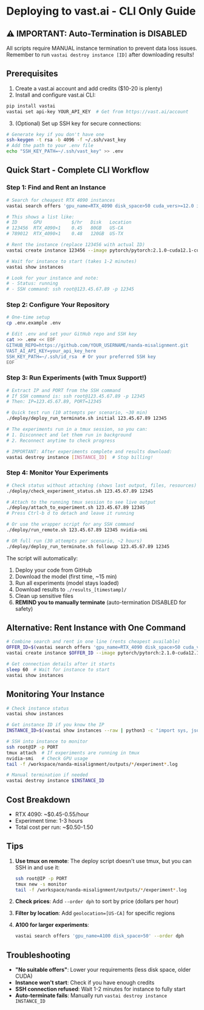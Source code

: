 # Deploying to vast.ai - CLI Only Guide

## ⚠️ IMPORTANT: Auto-Termination is DISABLED
All scripts require MANUAL instance termination to prevent data loss issues.
Remember to run `vastai destroy instance [ID]` after downloading results!

## Prerequisites
1. Create a vast.ai account and add credits ($10-20 is plenty)
2. Install and configure vast.ai CLI:
```bash
pip install vastai
vastai set api-key YOUR_API_KEY  # Get from https://vast.ai/account
```
3. (Optional) Set up SSH key for secure connections:
```bash
# Generate key if you don't have one
ssh-keygen -t rsa -b 4096 -f ~/.ssh/vast_key
# Add the path to your .env file
echo "SSH_KEY_PATH=~/.ssh/vast_key" >> .env
```

## Quick Start - Complete CLI Workflow

### Step 1: Find and Rent an Instance
```bash
# Search for cheapest RTX 4090 instances
vastai search offers 'gpu_name=RTX_4090 disk_space>50 cuda_vers>=12.0 inet_down>100' --order dph

# This shows a list like:
# ID      GPU           $/hr   Disk   Location
# 123456  RTX_4090×1    0.45   80GB   US-CA
# 789012  RTX_4090×1    0.48   120GB  US-TX

# Rent the instance (replace 123456 with actual ID)
vastai create instance 123456 --image pytorch/pytorch:2.1.0-cuda12.1-cudnn8-runtime --disk 50 --ssh

# Wait for instance to start (takes 1-2 minutes)
vastai show instances

# Look for your instance and note:
# - Status: running
# - SSH command: ssh root@123.45.67.89 -p 12345
```

### Step 2: Configure Your Repository
```bash
# One-time setup
cp .env.example .env

# Edit .env and set your GitHub repo and SSH key
cat >> .env << EOF
GITHUB_REPO=https://github.com/YOUR_USERNAME/nanda-misalignment.git
VAST_AI_API_KEY=your_api_key_here
SSH_KEY_PATH=~/.ssh/id_rsa  # Or your preferred SSH key
EOF
```

### Step 3: Run Experiments (with Tmux Support!)
```bash
# Extract IP and PORT from the SSH command
# If SSH command is: ssh root@123.45.67.89 -p 12345
# Then: IP=123.45.67.89, PORT=12345

# Quick test run (10 attempts per scenario, ~30 min)
./deploy/deploy_run_terminate.sh initial 123.45.67.89 12345

# The experiments run in a tmux session, so you can:
# 1. Disconnect and let them run in background
# 2. Reconnect anytime to check progress

# IMPORTANT: After experiments complete and results download:
vastai destroy instance [INSTANCE_ID]  # Stop billing!
```

### Step 4: Monitor Your Experiments
```bash
# Check status without attaching (shows last output, files, resources)
./deploy/check_experiment_status.sh 123.45.67.89 12345

# Attach to the running tmux session to see live output
./deploy/attach_to_experiment.sh 123.45.67.89 12345
# Press Ctrl-b d to detach and leave it running

# Or use the wrapper script for any SSH command
./deploy/run_remote.sh 123.45.67.89 12345 nvidia-smi

# OR full run (30 attempts per scenario, ~2 hours)
./deploy/deploy_run_terminate.sh followup 123.45.67.89 12345
```

The script will automatically:
1. Deploy your code from GitHub
2. Download the model (first time, ~15 min)
3. Run all experiments (model stays loaded)
4. Download results to `./results_[timestamp]/`
5. Clean up sensitive files
6. **REMIND you to manually terminate** (auto-termination DISABLED for safety)

## Alternative: Rent Instance with One Command

```bash
# Combine search and rent in one line (rents cheapest available)
OFFER_ID=$(vastai search offers 'gpu_name=RTX_4090 disk_space>50 cuda_vers>=12.0' --order dph | head -2 | tail -1 | awk '{print $1}')
vastai create instance $OFFER_ID --image pytorch/pytorch:2.1.0-cuda12.1-cudnn8-runtime --disk 50 --ssh

# Get connection details after it starts
sleep 60  # Wait for instance to start
vastai show instances
```

## Monitoring Your Instance

```bash
# Check instance status
vastai show instances

# Get instance ID if you know the IP
INSTANCE_ID=$(vastai show instances --raw | python3 -c "import sys, json; d=json.load(sys.stdin); print([i['id'] for i in d if i.get('public_ipaddr')=='YOUR_IP'][0])")

# SSH into instance to monitor
ssh root@IP -p PORT
tmux attach  # If experiments are running in tmux
nvidia-smi   # Check GPU usage
tail -f /workspace/nanda-misalignment/outputs/*/experiment*.log

# Manual termination if needed
vastai destroy instance $INSTANCE_ID
```

## Cost Breakdown

- RTX 4090: ~$0.45-0.55/hour
- Experiment time: 1-3 hours
- Total cost per run: ~$0.50-1.50

## Tips

1. **Use tmux on remote**: The deploy script doesn't use tmux, but you can SSH in and use it:
   ```bash
   ssh root@IP -p PORT
   tmux new -s monitor
   tail -f /workspace/nanda-misalignment/outputs/*/experiment*.log
   ```

2. **Check prices**: Add `--order dph` to sort by price (dollars per hour)

3. **Filter by location**: Add `geolocation=[US-CA]` for specific regions

4. **A100 for larger experiments**: 
   ```bash
   vastai search offers 'gpu_name=A100 disk_space>50' --order dph
   ```

## Troubleshooting

- **"No suitable offers"**: Lower your requirements (less disk space, older CUDA)
- **Instance won't start**: Check if you have enough credits
- **SSH connection refused**: Wait 1-2 minutes for instance to fully start
- **Auto-terminate fails**: Manually run `vastai destroy instance INSTANCE_ID`